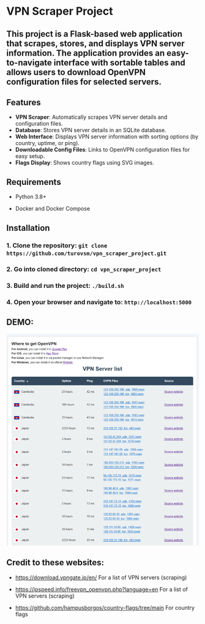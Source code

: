 #  VPN Scraper Project 

## This project is a Flask-based web application that scrapes, stores, and displays VPN server information. The application provides an easy-to-navigate interface with sortable tables and allows users to download OpenVPN configuration files for selected servers. 

## Features 

- **VPN Scraper**: Automatically scrapes VPN server details and configuration files.
- **Database**: Stores VPN server details in an SQLite database.
- **Web Interface**: Displays VPN server information with sorting options (by country, uptime, or ping).
- **Downloadable Config Files**: Links to OpenVPN configuration files for easy setup.
- **Flags Display**: Shows country flags using SVG images.

## Requirements 

- Python 3.8+ 

- Docker and Docker Compose 

## Installation

### 1. Clone the repository:   ``` git clone https://github.com/turovsm/vpn_scraper_project.git ```

### 2. Go into cloned directory: ```cd vpn_scraper_project```

### 3. Build and run the project: ```./build.sh```

### 4. Open your browser and navigate to: ```http://localhost:5000```



## DEMO:

![Project Demo](assets/demo.png)

## Credit to these websites:

- https://download.vpngate.jp/en/ For a list of VPN servers (scraping)
- https://ipspeed.info/freevpn_openvpn.php?language=en For a list of VPN servers (scraping)

- https://github.com/hampusborgos/country-flags/tree/main For country flags
